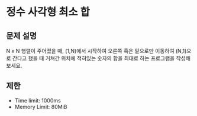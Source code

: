 # 정수 사각형 최소 합

## 문제 설명
N x N 행렬이 주어졌을 때, (1,N)에서 시작하여 오른쪽 혹은 밑으로만 이동하여 (N,1)으로 간다고 했을 때 거쳐간 위치에 적혀있는 숫자의 합을 최대로 하는 프로그램을 작성해보세요.

## 제한
- Time limit: 1000ms
- Memory Limit: 80MiB